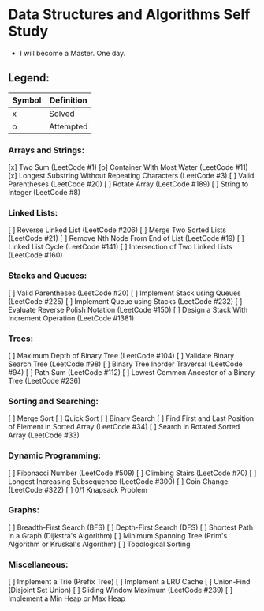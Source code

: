 # Data Structures and Algorithms Self Study
- I will become a Master. One day.

## Legend:
| Symbol | Definition |
| ------ | ---------- |
|   x    | Solved     |
|   o    | Attempted  |

### Arrays and Strings:

[x]   Two Sum (LeetCode #1)
[o]   Container With Most Water (LeetCode #11)
[x]   Longest Substring Without Repeating Characters (LeetCode #3)
[ ]   Valid Parentheses (LeetCode #20)
[ ]   Rotate Array (LeetCode #189)
[ ]   String to Integer (LeetCode #8)

### Linked Lists:

[ ]   Reverse Linked List (LeetCode #206)
[ ]   Merge Two Sorted Lists (LeetCode #21)
[ ]   Remove Nth Node From End of List (LeetCode #19)
[ ]   Linked List Cycle (LeetCode #141)
[ ]   Intersection of Two Linked Lists (LeetCode #160)

### Stacks and Queues:

[ ]   Valid Parentheses (LeetCode #20)
[ ]   Implement Stack using Queues (LeetCode #225)
[ ]   Implement Queue using Stacks (LeetCode #232)
[ ]   Evaluate Reverse Polish Notation (LeetCode #150)
[ ]   Design a Stack With Increment Operation (LeetCode #1381)

### Trees:

[ ]   Maximum Depth of Binary Tree (LeetCode #104)
[ ]   Validate Binary Search Tree (LeetCode #98)
[ ]   Binary Tree Inorder Traversal (LeetCode #94)
[ ]   Path Sum (LeetCode #112)
[ ]   Lowest Common Ancestor of a Binary Tree (LeetCode #236)

### Sorting and Searching:

[ ]   Merge Sort
[ ]   Quick Sort
[ ]   Binary Search
[ ]   Find First and Last Position of Element in Sorted Array (LeetCode #34)
[ ]   Search in Rotated Sorted Array (LeetCode #33)

### Dynamic Programming:

[ ]   Fibonacci Number (LeetCode #509)
[ ]   Climbing Stairs (LeetCode #70)
[ ]   Longest Increasing Subsequence (LeetCode #300)
[ ]   Coin Change (LeetCode #322)
[ ]   0/1 Knapsack Problem

### Graphs:

[ ]   Breadth-First Search (BFS)
[ ]   Depth-First Search (DFS)
[ ]   Shortest Path in a Graph (Dijkstra's Algorithm)
[ ]   Minimum Spanning Tree (Prim's Algorithm or Kruskal's Algorithm)
[ ]   Topological Sorting

### Miscellaneous:

[ ]   Implement a Trie (Prefix Tree)
[ ]   Implement a LRU Cache
[ ]   Union-Find (Disjoint Set Union)
[ ]   Sliding Window Maximum (LeetCode #239)
[ ]   Implement a Min Heap or Max Heap
